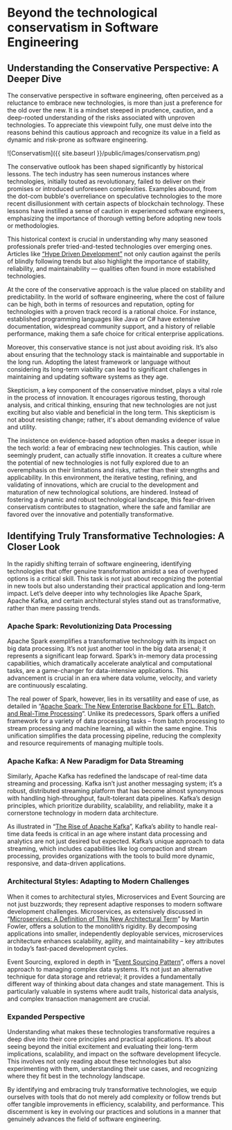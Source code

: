 # Beyond the technological conservatism in Software Engineering

## Understanding the Conservative Perspective: A Deeper Dive

The conservative perspective in software engineering, often perceived as a reluctance to embrace new technologies, is more than just a preference for the old over the new. It is a mindset steeped in prudence, caution, and a deep-rooted understanding of the risks associated with unproven technologies. To appreciate this viewpoint fully, one must delve into the reasons behind this cautious approach and recognize its value in a field as dynamic and risk-prone as software engineering.

![Conservatism]({{ site.baseurl }}/public/images/conservatism.png)

The conservative outlook has been shaped significantly by historical lessons. The tech industry has seen numerous instances where technologies, initially touted as revolutionary, failed to deliver on their promises or introduced unforeseen complexities. Examples abound, from the dot-com bubble's overreliance on speculative technologies to the more recent disillusionment with certain aspects of blockchain technology. These lessons have instilled a sense of caution in experienced software engineers, emphasizing the importance of thorough vetting before adopting new tools or methodologies.

This historical context is crucial in understanding why many seasoned professionals prefer tried-and-tested technologies over emerging ones. Articles like [“Hype Driven Development”](https://blog.daftcode.pl/hype-driven-development-3469fc2e9b22) not only caution against the perils of blindly following trends but also highlight the importance of stability, reliability, and maintainability — qualities often found in more established technologies.

At the core of the conservative approach is the value placed on stability and predictability. In the world of software engineering, where the cost of failure can be high, both in terms of resources and reputation, opting for technologies with a proven track record is a rational choice. For instance, established programming languages like Java or C# have extensive documentation, widespread community support, and a history of reliable performance, making them a safe choice for critical enterprise applications.

Moreover, this conservative stance is not just about avoiding risk. It’s also about ensuring that the technology stack is maintainable and supportable in the long run. Adopting the latest framework or language without considering its long-term viability can lead to significant challenges in maintaining and updating software systems as they age.

Skepticism, a key component of the conservative mindset, plays a vital role in the process of innovation. It encourages rigorous testing, thorough analysis, and critical thinking, ensuring that new technologies are not just exciting but also viable and beneficial in the long term. This skepticism is not about resisting change; rather, it's about demanding evidence of value and utility.

The insistence on evidence-based adoption often masks a deeper issue in the tech world: a fear of embracing new technologies. This caution, while seemingly prudent, can actually stifle innovation. It creates a culture where the potential of new technologies is not fully explored due to an overemphasis on their limitations and risks, rather than their strengths and applicability. In this environment, the iterative testing, refining, and validating of innovations, which are crucial to the development and maturation of new technological solutions, are hindered. Instead of fostering a dynamic and robust technological landscape, this fear-driven conservatism contributes to stagnation, where the safe and familiar are favored over the innovative and potentially transformative.

## Identifying Truly Transformative Technologies: A Closer Look

In the rapidly shifting terrain of software engineering, identifying technologies that offer genuine transformation amidst a sea of overhyped options is a critical skill. This task is not just about recognizing the potential in new tools but also understanding their practical application and long-term impact. Let’s delve deeper into why technologies like Apache Spark, Apache Kafka, and certain architectural styles stand out as transformative, rather than mere passing trends.

### Apache Spark: Revolutionizing Data Processing

Apache Spark exemplifies a transformative technology with its impact on big data processing. It’s not just another tool in the big data arsenal; it represents a significant leap forward. Spark’s in-memory data processing capabilities, which dramatically accelerate analytical and computational tasks, are a game-changer for data-intensive applications. This advancement is crucial in an era where data volume, velocity, and variety are continuously escalating.

The real power of Spark, however, lies in its versatility and ease of use, as detailed in “[Apache Spark: The New Enterprise Backbone for ETL, Batch, and Real-Time Processing](https://www.datanami.com/2018/05/23/apache-spark-the-new-enterprise-backbone-for-etl-batch-and-real-time-processing/)”. Unlike its predecessors, Spark offers a unified framework for a variety of data processing tasks – from batch processing to stream processing and machine learning, all within the same engine. This unification simplifies the data processing pipeline, reducing the complexity and resource requirements of managing multiple tools.

### Apache Kafka: A New Paradigm for Data Streaming

Similarly, Apache Kafka has redefined the landscape of real-time data streaming and processing. Kafka isn’t just another messaging system; it’s a robust, distributed streaming platform that has become almost synonymous with handling high-throughput, fault-tolerant data pipelines. Kafka’s design principles, which prioritize durability, scalability, and reliability, make it a cornerstone technology in modern data architecture.

As illustrated in “[The Rise of Apache Kafka](https://www.confluent.io/blog/the-rise-of-apache-kafka/)”, Kafka’s ability to handle real-time data feeds is critical in an age where instant data processing and analytics are not just desired but expected. Kafka’s unique approach to data streaming, which includes capabilities like log compaction and stream processing, provides organizations with the tools to build more dynamic, responsive, and data-driven applications.

### Architectural Styles: Adapting to Modern Challenges

When it comes to architectural styles, Microservices and Event Sourcing are not just buzzwords; they represent adaptive responses to modern software development challenges. Microservices, as extensively discussed in “[Microservices: A Definition of This New Architectural Term](https://martinfowler.com/articles/microservices.html)” by Martin Fowler, offers a solution to the monolith’s rigidity. By decomposing applications into smaller, independently deployable services, microservices architecture enhances scalability, agility, and maintainability – key attributes in today’s fast-paced development cycles.

Event Sourcing, explored in depth in “[Event Sourcing Pattern](https://docs.microsoft.com/en-us/azure/architecture/patterns/event-sourcing)”, offers a novel approach to managing complex data systems. It’s not just an alternative technique for data storage and retrieval; it provides a fundamentally different way of thinking about data changes and state management. This is particularly valuable in systems where audit trails, historical data analysis, and complex transaction management are crucial.

### Expanded Perspective

Understanding what makes these technologies transformative requires a deep dive into their core principles and practical applications. It’s about seeing beyond the initial excitement and evaluating their long-term implications, scalability, and impact on the software development lifecycle. This involves not only reading about these technologies but also experimenting with them, understanding their use cases, and recognizing where they fit best in the technology landscape.

By identifying and embracing truly transformative technologies, we equip ourselves with tools that do not merely add complexity or follow trends but offer tangible improvements in efficiency, scalability, and performance. This discernment is key in evolving our practices and solutions in a manner that genuinely advances the field of software engineering.



